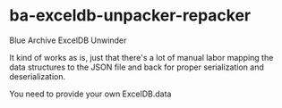# ba-exceldb-unpacker-repacker
Blue Archive ExcelDB Unwinder

It kind of works as is, just that there's a lot of manual labor mapping the data structures to the JSON file and back for proper serialization and deserialization.

You need to provide your own ExcelDB.data
